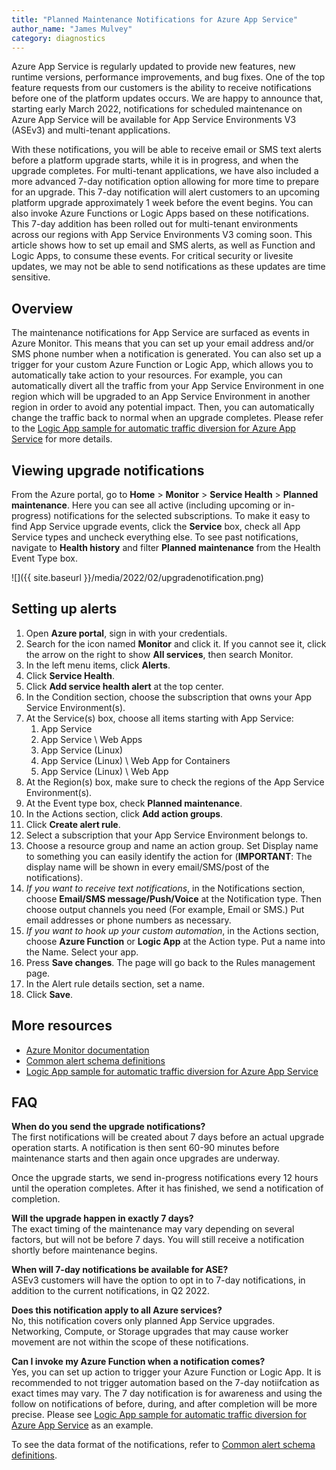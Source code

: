 ```yaml
---
title: "Planned Maintenance Notifications for Azure App Service"
author_name: "James Mulvey"
category: diagnostics
---
```


Azure App Service is regularly updated to provide new features, new runtime versions, performance improvements, and bug fixes. One of the top feature requests from our customers is the ability to receive notifications before one of the platform updates occurs. We are happy to announce that, starting early March 2022, notifications for scheduled maintenance on Azure App Service will be available for App Service Environments V3 (ASEv3) and multi-tenant applications.

With these notifications, you will be able to receive email or SMS text alerts before a platform upgrade starts, while it is in progress, and when the upgrade completes. For multi-tenant applications, we have also included a more advanced 7-day notification option allowing for more time to prepare for an upgrade. This 7-day notification will alert customers to an upcoming platform upgrade approximately 1 week before the event begins. You can also invoke Azure Functions or Logic Apps based on these notifications. This 7-day addition has been rolled out for multi-tenant environments across our regions with App Service Environments V3 coming soon. This article shows how to set up email and SMS alerts, as well as Function and Logic Apps, to consume these events. For critical security or livesite updates, we may not be able to send notifications as these updates are time sensitive.

## Overview

The maintenance notifications for App Service are surfaced as events in Azure Monitor. This means that you can set up your email address and/or SMS phone number when a notification is generated. You can also set up a trigger for your custom Azure Function or Logic App, which allows you to automatically take action to your resources. For example, you can automatically divert all the traffic from your App Service Environment in one region which will be upgraded to an App Service Environment in another region in order to avoid any potential impact. Then, you can automatically change the traffic back to normal when an upgrade completes. Please refer to the [Logic App sample for automatic traffic diversion for Azure App Service](https://github.com/Azure-Samples/azure-logic-app-traffic-update-samples) for more details.

## Viewing upgrade notifications

From the Azure portal, go to **Home** > **Monitor** > **Service Health** > **Planned maintenance**. Here you can see all active (including upcoming or in-progress) notifications for the selected subscriptions. To make it easy to find App Service upgrade events, click the **Service** box, check all App Service types and uncheck everything else. To see past notifications, navigate to **Health history** and filter **Planned maintenance** from the Health Event Type box.

![]({{ site.baseurl }}/media/2022/02/upgradenotification.png)

## Setting up alerts

1. Open **Azure portal**, sign in with your credentials.
1. Search for the icon named **Monitor** and click it. If you cannot see it, click the arrow on the right to show **All services**, then search Monitor.
1. In the left menu items, click **Alerts**.
1. Click **Service Health**.
1. Click **Add service health alert** at the top center.
1. In the Condition section, choose the subscription that owns your App Service Environment(s).
1. At the Service(s) box, choose all items starting with App Service:
    1. App Service
    1. App Service \ Web Apps
    1. App Service (Linux)
    1. App Service (Linux) \ Web App for Containers
    1. App Service (Linux) \ Web App
1. At the Region(s) box, make sure to check the regions of the App Service Environment(s).
1. At the Event type box, check **Planned maintenance**.
1. In the Actions section, click **Add action groups**.
1. Click **Create alert rule**.
1. Select a subscription that your App Service Environment belongs to.
1. Choose a resource group and name an action group. Set Display name to something you can easily identify the action for (**IMPORTANT**: The display name will be shown in every email/SMS/post of the notifications).
1. *If you want to receive text notifications*, in the Notifications section, choose **Email/SMS message/Push/Voice** at the Notification type. Then choose output channels you need (For example, Email or SMS.) Put email addresses or phone numbers as necessary.
1. *If you want to hook up your custom automation*, in the Actions section, choose **Azure Function** or **Logic App** at the Action type. Put a name into the Name. Select your app.
1. Press **Save changes**. The page will go back to the Rules management page.
1. In the Alert rule details section, set a name.
1. Click **Save**.

## More resources

- [Azure Monitor documentation](https://docs.microsoft.com/azure/azure-monitor/)
- [Common alert schema definitions](https://docs.microsoft.com/azure/azure-monitor/alerts/alerts-common-schema-definitions)
- [Logic App sample for automatic traffic diversion for Azure App Service](https://github.com/Azure-Samples/azure-logic-app-traffic-update-samples)

## FAQ

**When do you send the upgrade notifications?**  
The first notifications will be created about 7 days before an actual upgrade operation starts. A notification is then sent 60-90 minutes before maintenance starts and then again once upgrades are underway.  

Once the upgrade starts, we send in-progress notifications every 12 hours until the operation completes. After it has finished, we send a notification of completion.

**Will the upgrade happen in exactly 7 days?**  
The exact timing of the maintenance may vary depending on several factors, but will not be before 7 days. You will still receive a notification shortly before maintenance begins.

**When will 7-day notifications be available for ASE?**  
ASEv3 customers will have the option to opt in to 7-day notifications, in addition to the current notifications, in Q2 2022.

**Does this notification apply to all Azure services?**  
No, this notification covers only planned App Service upgrades. Networking, Compute, or Storage upgrades that may cause worker movement are not within the scope of these notifications.

**Can I invoke my Azure Function when a notification comes?**  
Yes, you can set up action to trigger your Azure Function or Logic App. It is recommended to not trigger automation based on the 7-day notiifcation as exact times may vary. The 7 day notification is for awareness and using the follow on notifications of before, during, and after completion will be more precise. Please see [Logic App sample for automatic traffic diversion for Azure App Service](https://github.com/Azure-Samples/azure-logic-app-traffic-update-samples) as an example.

To see the data format of the notifications, refer to [Common alert schema definitions](https://docs.microsoft.com/azure/azure-monitor/alerts/alerts-common-schema-definitions).
